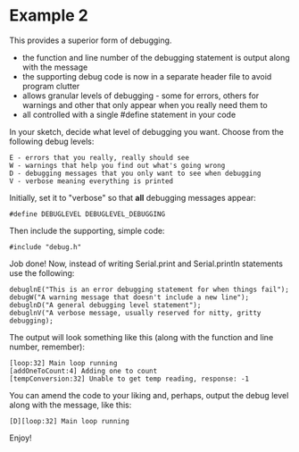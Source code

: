 # Example 2

This provides a superior form of debugging.

* the function and line number of the debugging statement is output along with the message
* the supporting debug code is now in a separate header file to avoid program clutter
* allows granular levels of debugging - some for errors, others for warnings and other that only appear when you really need them to
* all controlled with a single #define statement in your code

In your sketch, decide what level of debugging you want. Choose from the following debug levels:

```
E - errors that you really, really should see
W - warnings that help you find out what's going wrong
D - debugging messages that you only want to see when debugging
V - verbose meaning everything is printed
```

Initially, set it to "verbose" so that **all** debugging messages appear:

```
#define DEBUGLEVEL DEBUGLEVEL_DEBUGGING
```

Then include the supporting, simple code:
```
#include "debug.h"
```

Job done! Now, instead of writing Serial.print and Serial.println statements use the following:

```
debuglnE("This is an error debugging statement for when things fail");
debugW("A warning message that doesn't include a new line");
debuglnD("A general debugging level statement");
debuglnV("A verbose message, usually reserved for nitty, gritty debugging);
```
The output will look something like this (along with the function and line number, remember):

```
[loop:32] Main loop running
[addOneToCount:4] Adding one to count
[tempConversion:32] Unable to get temp reading, response: -1
```

You can amend the code to your liking and, perhaps, output the debug level along with the message, like this:
```
[D][loop:32] Main loop running
```

Enjoy!
